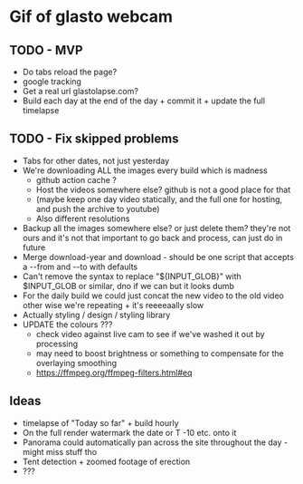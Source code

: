 # Gif of glasto webcam

## TODO - MVP
- Do tabs reload the page?
- google tracking
- Get a real url glastolapse.com?
- Build each day at the end of the day + commit it + update the full timelapse

## TODO - Fix skipped problems
- Tabs for other dates, not just yesterday
- We're downloading ALL the images every build which is madness
  - github action cache ?
  - Host the videos somewhere else? github is not a good place for that
  - (maybe keep one day video statically, and the full one for hosting, and push the archive to youtube)
  - Also different resolutions
- Backup all the images somewhere else? or just delete them? they're not ours and it's not that important to go back and process, can just do in future
- Merge download-year and download - should be one script that accepts a --from and --to with defaults
- Can't remove the syntax to replace "${INPUT_GLOB}" with $INPUT_GLOB or similar, dno if we can but it looks dumb
- For the daily build we could just concat the new video to the old video other wise we're repeating + it's reeeeaally slow
- Actually styling / design / styling library
- UPDATE the colours ???
  - check video against live cam to see if we've washed it out by processing
  - may need to boost brightness or something to compensate for the overlaying smoothing
  - https://ffmpeg.org/ffmpeg-filters.html#eq

## Ideas
- timelapse of "Today so far" + build hourly
- On the full render watermark the date or T -10 etc. onto it
- Panorama could automatically pan across the site throughout the day - might miss stuff tho
- Tent detection + zoomed footage of erection
- ???
